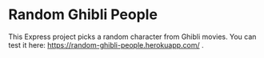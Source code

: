 # Random Ghibli People

This Express project picks a random character from Ghibli movies.
You can test it here: https://random-ghibli-people.herokuapp.com/ .